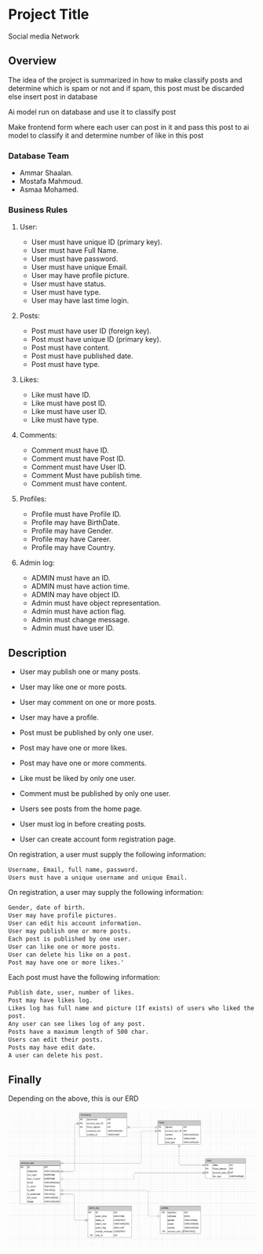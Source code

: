 # Project Title

Social media Network

## Overview

The idea of the project is summarized in how to make classify  posts and determine which is spam or not and if spam, this post must be discarded else insert post in database 

Ai model run on database and use it to classify post 

Make frontend form where each user can post in it and pass this post to ai model to classify it and determine number of like in this post

### Database Team

- Ammar Shaalan.
- Mostafa Mahmoud.
- Asmaa Mohamed.



### Business Rules

1. User:
	 -	User must have unique ID (primary key).
	 -	User must have Full Name.
	 -	User must have password.
	 -	User must have unique Email.
	 -	User may have profile picture.
	 -	User must have status.
	 -	User must have type.
	 -	User may have last time login.
	 
	 
2. Posts:
	  -	Post must have user ID (foreign key).
	  -	Post must have unique ID (primary key).
	  -	Post must have content. 
	  -	Post must have published date.
	  -	Post must have type.

3. Likes:
	 - Like must have ID.
	 - Like must have post ID.
	 - Like must have user ID.
	 - Like must have type.

4. Comments:

	 - Comment must have ID.
	 - Comment must have Post ID.
	 - Comment must have User ID.
	 - Comment Must have publish time.
	 - Comment must have content.


5. Profiles:

	 - Profile must have Profile ID.
	 - Profile may have BirthDate.
	 - Profile may have Gender.
	 - Profile may have Career.
	 - Profile may have Country.

6. Admin log:

	 - ADMIN must have an ID. 
	 - ADMIN must have action time.
	 - ADMIN may have object ID.
	 - Admin must have object representation. 
	 - Admin must have action flag.
	 - Admin must change message.
	 - Admin must have user ID.





## Description

- User may publish one or many posts.
- User may like one or more posts.
- User may comment on one or more posts.
- User may have a profile.

- Post must be published by only one user.
- Post may have one or more likes.
- Post may have one or more comments.

- Like must be liked by only one user.
	
- Comment must be published by only one user.

- Users see posts from the home page.
- User must log in before creating posts.
- User can create account form registration page.

On registration, a user must supply the following information:

	Username, Email, full name, password.
	Users must have a unique username and unique Email.

On registration, a user may supply the following information:

	Gender, date of birth.
	User may have profile pictures.
	User can edit his account information.
	User may publish one or more posts.
	Each post is published by one user.
	User can like one or more posts.
	User can delete his like on a post.
	Post may have one or more likes.'

Each post must have the following information:

	Publish date, user, number of likes.
	Post may have likes log.
	Likes log has full name and picture (If exists) of users who liked the post.
	Any user can see likes log of any post.
	Posts have a maximum length of 500 char.
	Users can edit their posts.
	Posts may have edit date.
	A user can delete his post.

## Finally
 Depending on the above, this is our ERD
 
 
 ![alt text](https://github.com/Web-application-based-on-AI/database_team/blob/master/Er_diagram/ERD.jpg)

